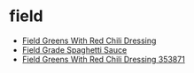 # field

 * [Field Greens With Red Chili Dressing](../../index/f/field-greens-with-red-chili-dressing-353871.json)
 * [Field Grade Spaghetti Sauce](../../index/f/field-grade-spaghetti-sauce.json)
 * [Field Greens With Red Chili Dressing 353871](../../index/f/field-greens-with-red-chili-dressing-353871.json)
